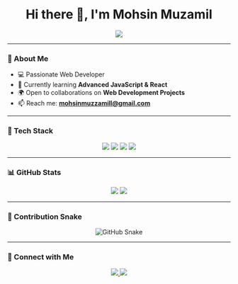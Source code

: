 <!-- Typing Animation Header -->
<h1 align="center">
  Hi there 👋, I'm Mohsin Muzamil
</h1>

<p align="center">
  <a href="https://github.com/MohsinMuzamil">
    <img src="https://readme-typing-svg.herokuapp.com/?lines=Full+Stack+Developer;Tech+Enthusiast;Lifelong+Learner&center=true&width=500&height=50">
  </a>
</p>

---

### 🌟 About Me  
- 💻 Passionate Web Developer  
- 🎯 Currently learning **Advanced JavaScript & React**  
- 🌍 Open to collaborations on **Web Development Projects**  
- 📫 Reach me: **mohsinmuzzamill@gmail.com**  

---

### 🚀 Tech Stack  
<p align="center">
  <img src="https://img.shields.io/badge/HTML5-E34F26?style=for-the-badge&logo=html5&logoColor=white" />
  <img src="https://img.shields.io/badge/CSS3-1572B6?style=for-the-badge&logo=css3&logoColor=white" />
  <img src="https://img.shields.io/badge/JavaScript-F7DF1E?style=for-the-badge&logo=javascript&logoColor=black" />
  <img src="https://img.shields.io/badge/Bootstrap-563D7C?style=for-the-badge&logo=bootstrap&logoColor=white" />
</p>

---

### 📊 GitHub Stats  
<p align="center">
  <img src="https://github-readme-stats.vercel.app/api?username=MohsinMuzamil&show_icons=true&theme=radical" />
  <img src="https://github-readme-streak-stats.herokuapp.com/?user=MohsinMuzamil&theme=radical" />
</p>

---

### 🐍 Contribution Snake
<p align="center">
  <img src="https://raw.githubusercontent.com/MohsinMuzamil/MohsinMuzamil/output/github-contribution-grid-.svg" alt="GitHub Snake" />
</p>

---

### 🔗 Connect with Me  
<p align="center">
  <a href="https://linkedin.com/in/mohsinmuzamil" target="_blank">
    <img src="https://img.shields.io/badge/LinkedIn-0077B5?style=for-the-badge&logo=linkedin&logoColor=white" />
  </a>
  <a href="https://twitter.com/mohsin_muz84069" target="_blank">
    <img src="https://img.shields.io/badge/Twitter-1DA1F2?style=for-the-badge&logo=twitter&logoColor=white" />
  </a>
</p>
